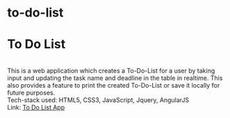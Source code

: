 # to-do-list

# To Do List

<br>
This is a web application which creates a To-Do-List for a user by taking input and updating the task name and deadline in the table in realtime. This also provides a feature to print the created To-Do-List or save it locally for future purposes.
<br>
Tech-stack used: HTML5, CSS3, JavaScript, Jquery, AngularJS
<br>
Link: <a href="https://sunainacode.github.io/to-do-list/"> To Do List App </a>

